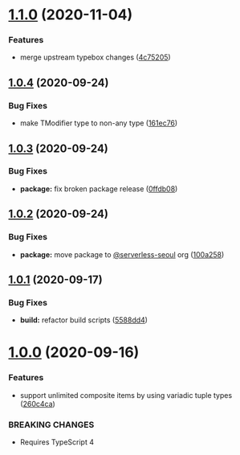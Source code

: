 # [1.1.0](https://github.com/catchfashion/typebox/compare/v1.0.4...v1.1.0) (2020-11-04)


### Features

* merge upstream typebox changes ([4c75205](https://github.com/catchfashion/typebox/commit/4c752056bc0bafcfd0959931205789a1eeeaf8d0))

## [1.0.4](https://github.com/catchfashion/typebox/compare/v1.0.3...v1.0.4) (2020-09-24)


### Bug Fixes

* make TModifier type to non-any type ([161ec76](https://github.com/catchfashion/typebox/commit/161ec76d366c9f00df392198abccd2ea7f24a777))

## [1.0.3](https://github.com/catchfashion/typebox/compare/v1.0.2...v1.0.3) (2020-09-24)


### Bug Fixes

* **package:** fix broken package release ([0ffdb08](https://github.com/catchfashion/typebox/commit/0ffdb089550e9f168eefe699da4d2a6527ff494b))

## [1.0.2](https://github.com/catchfashion/typebox/compare/v1.0.1...v1.0.2) (2020-09-24)


### Bug Fixes

* **package:** move package to [@serverless-seoul](https://github.com/serverless-seoul) org ([100a258](https://github.com/catchfashion/typebox/commit/100a258f768fd37df725d1ef0db80d326323411c))

## [1.0.1](https://github.com/catchfashion/typebox/compare/v1.0.0...v1.0.1) (2020-09-17)


### Bug Fixes

* **build:** refactor build scripts ([5588dd4](https://github.com/catchfashion/typebox/commit/5588dd404148dea6bdb3483f9ae49cc25a78d2ae))

# [1.0.0](https://github.com/catchfashion/typebox/compare/v0.10.1...v1.0.0) (2020-09-16)


### Features

* support unlimited composite items by using variadic tuple types ([260c4ca](https://github.com/catchfashion/typebox/commit/260c4cabad7218ba633164eb1958d551f0e80deb))


### BREAKING CHANGES

* Requires TypeScript 4
